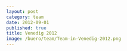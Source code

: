 ```yaml
---
layout: post
category: team
date: 2012-09-01
published: true
title: Venedig 2012
image: /buero/team/Team-in-Venedig-2012.png
---
```

 